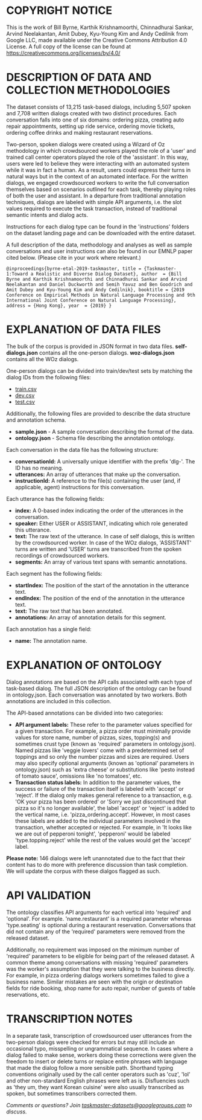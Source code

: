 # COPYRIGHT NOTICE

This is the work of Bill Byrne, Karthik Krishnamoorthi, Chinnadhurai Sankar, Arvind Neelakantan, Amit Dubey, Kyu-Young Kim and Andy Cedilnik from Google LLC, made available under the Creative Commons Attribution 4.0 License. A full copy of the license can be found at https://creativecommons.org/licenses/by/4.0/

# DESCRIPTION OF DATA AND COLLECTION METHODOLOGIES

The dataset consists of 13,215 task-based dialogs, including 5,507 spoken and 7,708 written dialogs created with two distinct procedures. Each conversation falls into one of six domains: ordering pizza, creating auto repair appointments, setting up ride service, ordering movie tickets, ordering coffee drinks and making restaurant reservations.

Two-person, spoken dialogs were created using a Wizard of Oz methodology in which crowdsourced workers played the role of a 'user' and trained call center operators played the role of the 'assistant'. In this way, users were led to believe they were interacting with an automated system while it was in fact a human. As a result, users could express their turns in natural ways but in the context of an automated interface. For the written dialogs, we engaged crowdsourced workers to write the full conversation themselves based on scenarios outlined for each task, thereby playing roles of both the user and assistant. In a departure from traditional annotation techniques, dialogs are labeled with simple API arguments, i.e. the slot values required to execute the task transaction, instead of traditional semantic intents and dialog acts.

Instructions for each dialog type can be found in the 'instructions' folders on the dataset landing page and can be downloaded with the entire dataset.

A full description of the data, methodology and analyses as well as sample conversations and user instructions can also be found in our EMNLP paper cited below. (Please cite in your work where relevant.)

` @inproceedings{byrne-etal-2019-taskmaster,
title = {Taskmaster-1:Toward a Realistic and Diverse Dialog Dataset},
author  = {Bill Byrne and Karthik Krishnamoorthi and Chinnadhurai Sankar and Arvind Neelakantan and Daniel Duckworth and Semih Yavuz and Ben Goodrich and Amit Dubey and Kyu-Young Kim and Andy Cedilnik},
booktitle = {2019 Conference on Empirical Methods in Natural Language Processing and 9th International Joint Conference on Natural Language Processing},
address = {Hong Kong},
year  = {2019}
} `

# EXPLANATION OF DATA FILES

The bulk of the corpus is provided in JSON format in two data files.
__self-dialogs.json__ contains all the one-person dialogs.
__woz-dialogs.json__ contains all the WOz dialogs.

One-person dialogs can be divided into train/dev/test sets by matching the dialog IDs from the following files:
* [train.csv](train-dev-test/train.csv)
* [dev.csv](train-dev-test/dev.csv)
* [test.csv](train-dev-test/test.csv)

Additionally, the following files are provided to describe the data structure and annotation schema.
* __sample.json__  - A sample conversation describing the format of the data.
* __ontology.json__ - Schema file describing the annotation ontology.

Each conversation in the data file has the following structure:
* __conversationId:__ A universally unique identifier with the prefix 'dlg-'. The ID has no meaning.
* __utterances:__ An array of utterances that make up the conversation.
* __instructionId:__ A reference to the file(s) containing the user (and, if applicable, agent) instructions for this conversation.

Each utterance has the following fields:
* __index:__ A 0-based index indicating the order of the utterances in the conversation.
* __speaker:__ Either USER or ASSISTANT, indicating which role generated this utterance.
* __text:__ The raw text of the utterance. In case of self dialogs, this is written by the crowdsourced worker. In case of the WOz dialogs, 'ASSISTANT' turns are written and 'USER' turns are transcribed from the spoken recordings of crowdsourced workers.
* __segments:__ An array of various text spans with semantic annotations.

Each segment has the following fields:
* __startIndex:__ The position of the start of the annotation in the utterance text.
* __endIndex:__ The position of the end of the annotation in the utterance text.
* __text:__ The raw text that has been annotated.
* __annotations:__ An array of annotation details for this segment.

Each annotation has a single field:
* __name:__ The annotation name.

# EXPLANATION OF ONTOLOGY

Dialog annotations are based on the API calls associated with each type of task-based dialog. The full JSON description of the ontology can be found in ontology.json. Each conversation was annotated by two workers. Both annotations are included in this collection.

The API-based annotations can be divided into two categories:
* __API argument labels:__ These refer to the parameter values specified for a given transaction. For example, a pizza order must minimally provide values for store name, number of pizzas, sizes, topping(s) and sometimes crust type (known as 'required' parameters in ontology.json). Named pizzas like 'veggie lovers' come with a predetermined set of toppings and so only the number pizzas and sizes are required. Users may also specify optional arguments (known as 'optional' parameters in ontology.json) such as 'extra cheese' or substitutions like 'pesto instead of tomato sauce', omissions like 'no tomatoes', etc.
* __Transaction status labels:__ In addition to the parameter values, the success or failure of the transaction itself is labeled with 'accept' or 'reject'. If the dialog only makes general reference to a transaction, e.g. 'OK your pizza has been ordered' or 'Sorry we just discontinued that pizza so it's no longer available', the label 'accept' or 'reject' is added to the vertical name, i.e. 'pizza_ordering.accept'. However, in most cases these labels are added to the individual parameters involved in the transaction, whether accepted or rejected. For example, in 'It looks like we are out of pepperoni tonight', 'pepperoni' would be labeled 'type.topping.reject' while the rest of the values would get the 'accept' label.

__Please note:__ 146 dialogs were left unannotated due to the fact that their content has to do more with preference discussion than task completion. We will update the corpus with these dialgos flagged as such.

# API VALIDATION

The ontology classifies API arguments for each vertical into 'required' and 'optional'. For example. 'name.restaurant' is a required parameter whereas 'type.seating' is optional during a restaurant reservation. Conversations that did not contain any of the 'required' parameters were removed from the released dataset.

Additionally, no requirement was imposed on the minimum number of 'required' parameters to be eligible for being part of the released dataset. A common theme among conversations with missing 'required' parameters was the worker's assumption that they were talking to the business directly. For example, in pizza ordering dialogs workers sometimes failed to give a business name. Similar mistakes are seen with the origin or destination fields for ride booking, shop name for auto repair, number of guests of table reservations, etc.

# TRANSCRIPTION NOTES

In a separate task, transcription of crowdsourced user utterances from the two-person dialogs were checked for errors but may still include an occasional typo, misspelling or ungrammatical sequence. In cases where a dialog failed to make sense, workers doing these corrections were given the freedom to insert or delete turns or replace entire phrases with language that made the dialog follow a more sensible path. Shorthand typing conventions originally used by the call center operators such as 'cuz', 'lol' and other non-standard English phrases were left as is. Disfluencies such as 'they um, they want Korean cuisine' were also usually transcribed as spoken, but sometimes transcribers corrected them.

_Comments or questions? Join taskmaster-datasets@googlegroups.com to discuss._
